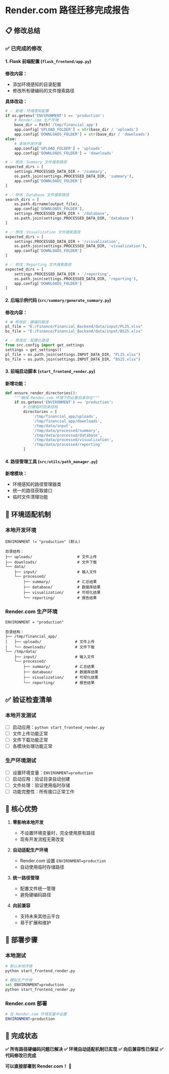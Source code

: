 # Render.com 路径迁移完成报告

## 📋 **修改总结**

### ✅ **已完成的修改**

#### **1. Flask 前端配置 (`flask_frontend/app.py`)**

**修改内容：**
- 添加环境感知的目录配置
- 修改所有硬编码的文件搜索路径

**具体改动：**
```python
# ✅ 新增：环境感知配置
if os.getenv('ENVIRONMENT') == 'production':
    # Render.com 生产环境
    base_dir = Path('/tmp/financial_app')
    app.config['UPLOAD_FOLDER'] = str(base_dir / 'uploads')
    app.config['DOWNLOADS_FOLDER'] = str(base_dir / 'downloads')
else:
    # 本地开发环境
    app.config['UPLOAD_FOLDER'] = 'uploads'
    app.config['DOWNLOADS_FOLDER'] = 'downloads'

# ✅ 修改：Summary 文件搜索路径
expected_dirs = [
    settings.PROCESSED_DATA_DIR + '/summary',
    os.path.join(settings.PROCESSED_DATA_DIR, 'summary'),
    app.config['DOWNLOADS_FOLDER']
]

# ✅ 修改：Database 文件搜索路径
search_dirs = [
    os.path.dirname(output_file),
    app.config['DOWNLOADS_FOLDER'],
    settings.PROCESSED_DATA_DIR + '/database',
    os.path.join(settings.PROCESSED_DATA_DIR, 'database')
]

# ✅ 修改：Visualization 文件搜索路径
expected_dirs = [
    settings.PROCESSED_DATA_DIR + '/visualization',
    os.path.join(settings.PROCESSED_DATA_DIR, 'visualization'),
    app.config['DOWNLOADS_FOLDER']
]

# ✅ 修改：Reporting 文件搜索路径
expected_dirs = [
    settings.PROCESSED_DATA_DIR + '/reporting',
    os.path.join(settings.PROCESSED_DATA_DIR, 'reporting'),
    app.config['DOWNLOADS_FOLDER']
]
```

#### **2. 后端示例代码 (`src/summary/generate_summary.py`)**

**修改内容：**
```python
# ❌ 修改前：硬编码路径
pl_file = "E:/Finance/Financial_Backend/data/input/PL25.xlsx"
bs_file = "E:/Finance/Financial_Backend/data/input/BS25.xlsx"

# ✅ 修改后：配置化路径
from src.config import get_settings
settings = get_settings()
pl_file = os.path.join(settings.INPUT_DATA_DIR, "PL25.xlsx")
bs_file = os.path.join(settings.INPUT_DATA_DIR, "BS25.xlsx")
```

#### **3. 前端启动脚本 (`start_frontend_render.py`)**

**新增功能：**
```python
def ensure_render_directories():
    """确保 Render.com 环境下的必要目录存在"""
    if os.getenv('ENVIRONMENT') == 'production':
        # 创建临时目录结构
        directories = [
            '/tmp/financial_app/uploads',
            '/tmp/financial_app/downloads',
            '/tmp/data/input',
            '/tmp/data/processed/summary',
            '/tmp/data/processed/database',
            '/tmp/data/processed/visualization',
            '/tmp/data/processed/reporting'
        ]
```

#### **4. 路径管理工具 (`src/utils/path_manager.py`)**

**新增模块：**
- 环境感知的路径管理器类
- 统一的路径获取接口
- 临时文件清理功能

## 🔄 **环境适配机制**

### **本地开发环境**
```
ENVIRONMENT != "production" (默认)

目录结构：
├── uploads/                    # 文件上传
├── downloads/                  # 文件下载
└── data/
    ├── input/                  # 输入文件
    └── processed/
        ├── summary/            # 汇总结果
        ├── database/           # 数据库结果
        ├── visualization/      # 可视化结果
        └── reporting/          # 报告结果
```

### **Render.com 生产环境**
```
ENVIRONMENT = "production"

目录结构：
├── /tmp/financial_app/
│   ├── uploads/               # 文件上传
│   └── downloads/             # 文件下载
└── /tmp/data/
    ├── input/                 # 输入文件
    └── processed/
        ├── summary/           # 汇总结果
        ├── database/          # 数据库结果
        ├── visualization/     # 可视化结果
        └── reporting/         # 报告结果
```

## ✅ **验证检查清单**

### **本地开发测试**
- [ ] 启动应用：`python start_frontend_render.py`
- [ ] 文件上传功能正常
- [ ] 文件下载功能正常
- [ ] 各模块处理功能正常

### **生产环境测试**
- [ ] 设置环境变量：`ENVIRONMENT=production`
- [ ] 启动应用：验证目录自动创建
- [ ] 文件处理：验证使用临时存储
- [ ] 功能完整性：所有接口正常工作

## 🎯 **核心优势**

1. **零影响本地开发**
   - 不设置环境变量时，完全使用原有路径
   - 现有开发流程无需改变

2. **自动适配生产环境**
   - Render.com 设置 `ENVIRONMENT=production`
   - 自动使用临时存储路径

3. **统一路径管理**
   - 配置文件统一管理
   - 避免硬编码路径

4. **向前兼容**
   - 支持未来其他云平台
   - 易于扩展和维护

## 📝 **部署步骤**

### **本地测试**
```bash
# 默认本地环境
python start_frontend_render.py

# 模拟生产环境
set ENVIRONMENT=production
python start_frontend_render.py
```

### **Render.com 部署**
```bash
# 在 Render.com 环境变量中设置
ENVIRONMENT=production
```

## 🚀 **完成状态**

**✅ 所有路径硬编码问题已解决**
**✅ 环境自动适配机制已实现** 
**✅ 向后兼容性已保证**
**✅ 代码修改已完成**

**可以直接部署到 Render.com！** 🎉 